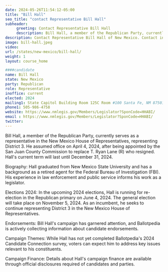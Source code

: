 ```yaml
---
date: 2024-05-26T11:54:12-05:00
title: "Bill Hall"
seo_title: "contact Representative Bill Hall"
subheader:
     greeting: Contact Representative Bill Hall
     description: Bill Hall, a member of the Republican Party, currently serves as a representative in the New Mexico House of Representatives, representing District 3.
description: Contact Representative Bill Hall of New Mexico. Contact information for Bill Hall includes email address, phone number, and mailing address.
image: bill-hall.jpeg
video:
url: /states/new-mexico/bill-hall/
weight: 1
layout: course_home

####candidate
name: Bill Hall
state: New Mexico
party: Republican
role: Representative
inoffice: current
elected: 2024
mailing1: State Capitol Building Room 125C Room #100 Santa Fe, NM 87501
phone1: 505-986-4758
website: https://www.nmlegis.gov/Members/Legislator?SponCode=HHABI/
email : https://www.nmlegis.gov/Members/Legislator?SponCode=HHABI/
twitter: 
---
```

Bill Hall, a member of the Republican Party, currently serves as a representative in the New Mexico House of Representatives, representing District 3. He assumed office on April 4, 2024, after being appointed by the San Juan County Commission to replace T. Ryan Lane (R) who resigned. Hall's current term will last until December 31, 2024.

Biography:
Hall graduated from New Mexico State University and has a background as a retired agent for the Federal Bureau of Investigation (FBI). His experience in law enforcement and public service informs his work as a legislator.

Elections 2024:
In the upcoming 2024 elections, Hall is running for re-election in the Republican primary on June 4, 2024. The general election will take place on November 5, 2024. As an incumbent, he seeks to continue representing District 3 in the New Mexico House of Representatives.

Endorsements:
Bill Hall's campaign has garnered attention, and Ballotpedia is actively collecting information about candidate endorsements.

Campaign Themes:
While Hall has not yet completed Ballotpedia's 2024 Candidate Connection survey, voters can expect him to address key issues relevant to his constituents.

Campaign Finance:
Details about Hall's campaign finance are available through official disclosures required of candidates and parties.

